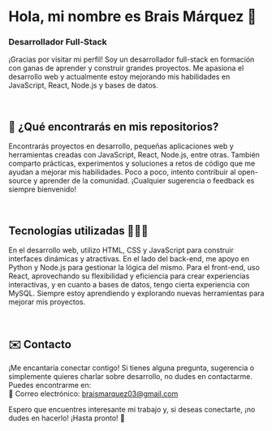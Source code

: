 #  Hola, mi nombre es Brais Márquez 👋
### Desarrollador Full-Stack 

¡Gracias por visitar mi perfil! Soy un desarrollador full-stack en formación con ganas de aprender y construir grandes proyectos. Me apasiona el desarrollo web y actualmente estoy mejorando mis habilidades en JavaScript, React, Node.js y bases de datos.

<br>

## 📂 ¿Qué encontrarás en mis repositorios?
Encontrarás proyectos en desarrollo, pequeñas aplicaciones web y herramientas creadas con JavaScript, React, Node.js, entre otras. También comparto prácticas, experimentos y soluciones a retos de código que me ayudan a mejorar mis habilidades. Poco a poco, intento contribuir al open-source y aprender de la comunidad. ¡Cualquier sugerencia o feedback es siempre bienvenido!

<br>

## Tecnologías utilizadas 👨🏻‍💻
En el desarrollo web, utilizo HTML, CSS y JavaScript para construir interfaces dinámicas y atractivas. En el lado del back-end, me apoyo en Python y Node.js para gestionar la lógica del mismo. Para el front-end, uso React, aprovechando su flexibilidad y eficiencia para crear experiencias interactivas, y en cuanto a bases de datos, tengo cierta experiencia con MySQL. Siempre estoy aprendiendo y explorando nuevas herramientas para mejorar mis proyectos.

<br>


## ✉️ Contacto
¡Me encantaría conectar contigo! Si tienes alguna pregunta, sugerencia o simplemente quieres charlar sobre desarrollo, no dudes en contactarme. Puedes encontrarme en:<br>
🔗 Correo electrónico: braismarquez03@gmail.com
<br>

Espero que encuentres interesante mi trabajo y, si deseas conectarte, ¡no dudes en hacerlo! ¡Hasta pronto! 🚀
